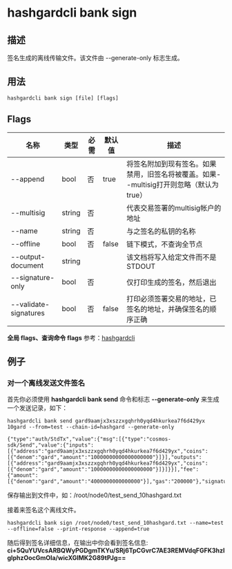 # hashgardcli bank sign

## 描述

签名生成的离线传输文件。该文件由 --generate-only 标志生成。

## 用法

```
hashgardcli bank sign [file] [flags]
```

## Flags

| 名称       | 类型    | 必需 | 默认值                | 描述                                                         |
| ---------------- | ------- | -------- | --------------------- | ------------------------------------------------------------ |
| --append | bool | 否 | true | 将签名附加到现有签名。如果禁用，旧签名将被覆盖。如果--multisig打开则忽略（默认为true） |
| --multisig | string | 否 | | 代表交易签署的multisig帐户的地址 |
| --name | string | 否 | | 与之签名的私钥的名称 |
| --offline | bool | 否 | false | 链下模式，不查询全节点 |
| --output-document | string |  |  | 该文档将写入给定文件而不是STDOUT |
| --signature-only | bool | 否 | | 仅打印生成的签名，然后退出 |
| --validate-signatures | bool | 否 | false | 打印必须签署交易的地址，已签名的地址，并确保签名的顺序正确 |

 **全局 flags、查询命令 flags** 参考：[hashgardcli](../README.md)

## 例子

### 对一个离线发送文件签名

首先你必须使用 **hashgardcli bank send**  命令和标志 **--generate-only** 来生成一个发送记录，如下：

```  
hashgardcli bank send gard9aamjx3xszzxgqhrh0yqd4hkurkea7f6d429yx 10gard --from=test --chain-id=hashgard --generate-only

{"type":"auth/StdTx","value":{"msg":[{"type":"cosmos-sdk/Send","value":{"inputs":[{"address":"gard9aamjx3xszzxgqhrh0yqd4hkurkea7f6d429yx","coins":[{"denom":"gard","amount":"10000000000000000000"}]}],"outputs":[{"address":"gard9aamjx3xszzxgqhrh0yqd4hkurkea7f6d429yx","coins":[{"denom":"gard","amount":"10000000000000000000"}]}]}}],"fee":{"amount":[{"denom":"gard","amount":"4000000000000000"}],"gas":"200000"},"signatures":null,"memo":""}}
```

保存输出到文件中，如：/root/node0/test_send_10hashgard.txt

接着来签名这个离线文件。

```
hashgardcli bank sign /root/node0/test_send_10hashgard.txt --name=test  --offline=false --print-response --append=true
```

随后得到签名详细信息，在输出中你会看到签名信息:
**ci+5QuYUVcsARBQWyPGDgmTKYu/SRj6TpCGvrC7AE3REMVdqFGFK3hzlgIphzOocGmOIa/wicXGlMK2G89tPJg==**
